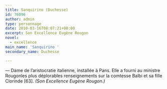 ```yaml
---
title: Sanquirino (Duchesse)
id: 76096
author: admin
type: personnage
date: 2010-03-16T08:07:21+00:00
excerpt: Son Excellence Eugène Rougon
novel:
  - excellence
main_name: 'Sanquirino '
secondary_name: Duchesse

---
```

— Dame de l&rsquo;aristocratie italienne, installée à Pans. Elle a fourni au ministre Rougonles plus déplorables renseignements sur la comtesse Balbi et sa fille Clorinde [63]. _(Son Excellence Eugène Rougon.)_